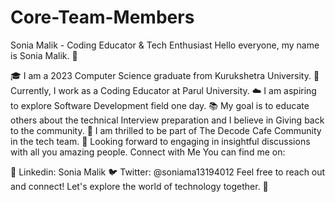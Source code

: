 # Core-Team-Members
Sonia Malik - Coding Educator & Tech Enthusiast
Hello everyone, my name is Sonia Malik. 👋

🎓 I am a 2023 Computer Science graduate from Kurukshetra University.
💼 Currently, I work as a Coding Educator at Parul University.
☁️ I am aspiring to explore Software Development field one day.
📚 My goal is to educate others about the technical Interview preparation and I believe in Giving back to the community.
🌟 I am thrilled to be part of The Decode Cafe Community in the tech team.
💬 Looking forward to engaging in insightful discussions with all you amazing people.
Connect with Me
You can find me on:

👥 Linkedin: Sonia Malik
🐦 Twitter: @soniama13194012
Feel free to reach out and connect! Let's explore the world of technology together. 🚀
